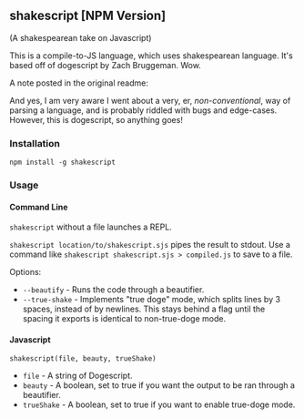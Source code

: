 
## shakescript [NPM Version]

(A shakespearean take on Javascript)

This is a  compile-to-JS language, which uses shakespearean language. It's based off of dogescript by Zach Bruggeman. Wow. 

A note posted in the original readme:

And yes, I am very aware I went about a very, er, *non-conventional*, way of parsing a language, and is probably riddled with bugs and edge-cases. However, this is dogescript, so anything goes!




### Installation

`npm install -g shakescript`

### Usage

#### Command Line

`shakescript` without a file launches a REPL.

`shakescript location/to/shakescript.sjs` pipes the result to stdout. Use a command like `shakescript shakescript.sjs > compiled.js` to save to a file.

Options:

* `--beautify` - Runs the code through a beautifier.
* `--true-shake` - Implements "true doge" mode, which splits lines by 3 spaces, instead of by newlines. This stays behind a flag until the spacing it exports is identical to non-true-doge mode.

#### Javascript

`shakescript(file, beauty, trueShake)`
* `file` - A string of Dogescript.
* `beauty` - A boolean, set to true if you want the output to be ran through a beautifier.
* `trueShake` - A boolean, set to true if you want to enable true-doge mode.
